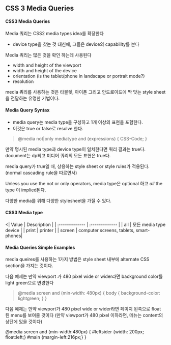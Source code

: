 ## CSS 3 Media Queries


#### CSS3 Media Queries

Media 쿼리는 CSS2 media types idea를 확장한다
-  device type을 찾는 것 대신에, 그들은 device의 capability를 본다

Media 쿼리는 많은 것을 확인 하는데 사용된다
- width and height of the viewport
- width and height of the device
- orientation (is the tablet/phone in landscape or portrait mode?)
- resolution

media 쿼리를 사용하는 것은 타블렛, 아이폰 그리고 안드로이드에 딱 맞는 style sheet을 전달하는 유명한 기법이다.

#### Media Query Syntax

- media query는 media type을 구성하고 1개 이상의 표현을 포함한다.
- 이것은 true or false로 resolve 한다.

> @media not|only mediatype and (expressions) {
  CSS-Code;
}

만약 명시된 media type과 device type이 일치한다면 쿼리 결과는 true다.
document는 dp되고 미디어 쿼리의 모든 표현은 true다.

media query가 true일 때,
상응하는 style sheet or style rules가 적용된다.
(normal cascading rule을 따르면서)

Unless you use the not or only operators,
media type은 optional 하고
*all* the type 이 implied된다.

다양한 media를 위해 다양한 stylesheet을 가질 수 있다.

<link rel="stylesheet" media="mediatype and|not|only (expressions)" href="print.css">


#### CSS3 Media type

<| Value         | Description     |
| :------------- | :------------- |
| all       | 모든 media type device       |
| print | printer |
| screen | computer screens, tablets, smart-phones|


#### Media Queries Simple Examples

media queires를 사용하는 1가지 방법은
style sheet 내부에 alternate CSS section을 가지는 것이다.

다음 예제는 만약 viewport 가 480 pixel wide or wider라면
background color를 light green으로 변경한다

> @media screen and (min-width: 480px) {
  body {
    background-color: lightgreen;
  }
}

다음 예제는 만약 viewport가 480 pixel wide or wider라면
페이지 왼쪽으로 float 된 menu를 보여줄 것이다
(만약 viewport가 480 pixel 이하라면,
  메뉴는 content의 상단에 있을 것이다)

@media screen and (min-width:480px) {
  #leftsider {width: 200px; float:left;}
  #main {margin-left:216px;}
}
